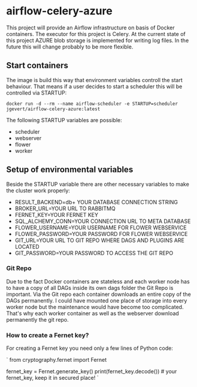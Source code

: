 # airflow-celery-azure
This project will provide an Airflow infrastructure on basis of Docker containers.
The executor for this project is Celery. At the current state of this project AZURE blob storage is implemented for writing log files. In the future this will change probably to be more flexible.

## Start containers
The image is build this way that environment variables controll the start behaviour. That means if a user decides to start a scheduler this will be controlled via STARTUP:

`
docker run -d --rm --name airflow-scheduler -e STARTUP=scheduler jgevert/airflow-celery-azure:latest
`

The following STARTUP variables are possible:
- scheduler
- webserver
- flower
- worker

## Setup of environmental variables
Beside the STARTUP variable there are other necessary variables to make the cluster work properly:
- RESULT_BACKEND=db+ YOUR DATABASE CONNECTION STRING
- BROKER_URL=YOUR URL TO RABBITMQ
- FERNET_KEY=YOUR FERNET KEY
- SQL_ALCHEMY_CONN=YOUR CONNECTION URL TO META DATABASE
- FLOWER_USERNAME=YOUR USERNAME FOR FLOWER WEBSERVICE
- FLOWER_PASSWORD=YOUR PASSWORD FOR FLOWER WEBSERVICE
- GIT_URL=YOUR URL TO GIT REPO WHERE DAGS AND PLUGINS ARE LOCATED
- GIT_PASSWORD=YOUR PASSWORD TO ACCESS THE GIT REPO

### Git Repo
Due to the fact Docker containers are stateless and each worker node has to have a copy of all DAGs inside its own dags folder the Git Repo is important.
Via the Git repo each container downloads an entire copy of the DAGs permanently. I could have mounted one place of storage into every worker node but the 
maintenance would have become too complicated. That's why each worker container as well as the webserver download permanently the git repo.

### How to create a Fernet key?
For creating a Fernet key you need only a few lines of Python code:

`
from cryptography.fernet import Fernet

fernet_key = Fernet.generate_key()
print(fernet_key.decode())  # your fernet_key, keep it in secured place!
`
